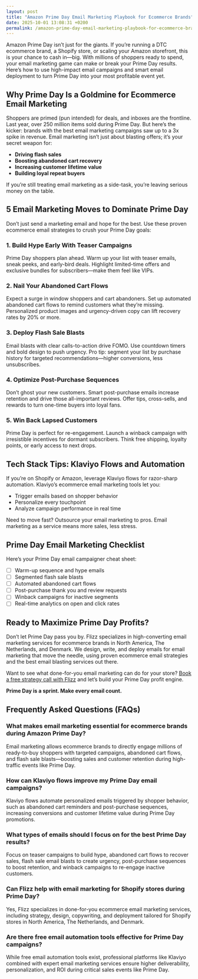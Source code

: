 ```yaml
---
layout: post
title: "Amazon Prime Day Email Marketing Playbook for Ecommerce Brands"
date: 2025-10-01 13:08:31 +0200
permalink: /amazon-prime-day-email-marketing-playbook-for-ecommerce-brands/
---
```

Amazon Prime Day isn’t just for the giants. If you’re running a DTC ecommerce brand, a Shopify store, or scaling your Amazon storefront, this is your chance to cash in—big. With millions of shoppers ready to spend, your email marketing game can make or break your Prime Day results. Here’s how to use high-impact email campaigns and smart email deployment to turn Prime Day into your most profitable event yet.

## Why Prime Day Is a Goldmine for Ecommerce Email Marketing

Shoppers are primed (pun intended) for deals, and inboxes are the frontline. Last year, over 250 million items sold during Prime Day. But here’s the kicker: brands with the best email marketing campaigns saw up to a 3x spike in revenue. Email marketing isn’t just about blasting offers; it’s your secret weapon for:

- **Driving flash sales**
- **Boosting abandoned cart recovery**
- **Increasing customer lifetime value**
- **Building loyal repeat buyers**

If you’re still treating email marketing as a side-task, you’re leaving serious money on the table.

## 5 Email Marketing Moves to Dominate Prime Day

Don’t just send a marketing email and hope for the best. Use these proven ecommerce email strategies to crush your Prime Day goals:

### 1. Build Hype Early With Teaser Campaigns

Prime Day shoppers plan ahead. Warm up your list with teaser emails, sneak peeks, and early-bird deals. Highlight limited-time offers and exclusive bundles for subscribers—make them feel like VIPs.

### 2. Nail Your Abandoned Cart Flows

Expect a surge in window shoppers and cart abandoners. Set up automated abandoned cart flows to remind customers what they’re missing. Personalized product images and urgency-driven copy can lift recovery rates by 20% or more.

### 3. Deploy Flash Sale Blasts

Email blasts with clear calls-to-action drive FOMO. Use countdown timers and bold design to push urgency. Pro tip: segment your list by purchase history for targeted recommendations—higher conversions, less unsubscribes.

### 4. Optimize Post-Purchase Sequences

Don’t ghost your new customers. Smart post-purchase emails increase retention and drive those all-important reviews. Offer tips, cross-sells, and rewards to turn one-time buyers into loyal fans.

### 5. Win Back Lapsed Customers

Prime Day is perfect for re-engagement. Launch a winback campaign with irresistible incentives for dormant subscribers. Think free shipping, loyalty points, or early access to next drops.

## Tech Stack Tips: Klaviyo Flows and Automation

If you’re on Shopify or Amazon, leverage Klaviyo flows for razor-sharp automation. Klaviyo’s ecommerce email marketing tools let you:

- Trigger emails based on shopper behavior
- Personalize every touchpoint
- Analyze campaign performance in real time

Need to move fast? Outsource your email marketing to pros. Email marketing as a service means more sales, less stress.

## Prime Day Email Marketing Checklist

Here’s your Prime Day email campaigner cheat sheet:

- [ ] Warm-up sequence and hype emails  
- [ ] Segmented flash sale blasts  
- [ ] Automated abandoned cart flows  
- [ ] Post-purchase thank you and review requests  
- [ ] Winback campaigns for inactive segments  
- [ ] Real-time analytics on open and click rates

## Ready to Maximize Prime Day Profits?

Don’t let Prime Day pass you by. Flizz specializes in high-converting email marketing services for ecommerce brands in North America, The Netherlands, and Denmark. We design, write, and deploy emails for email marketing that move the needle, using proven ecommerce email strategies and the best email blasting services out there.

Want to see what done-for-you email marketing can do for your store? [Book a free strategy call with Flizz](https://flizzgrowth.com/email) and let’s build your Prime Day profit engine.

**Prime Day is a sprint. Make every email count.**

## Frequently Asked Questions (FAQs)

### What makes email marketing essential for ecommerce brands during Amazon Prime Day?

Email marketing allows ecommerce brands to directly engage millions of ready-to-buy shoppers with targeted campaigns, abandoned cart flows, and flash sale blasts—boosting sales and customer retention during high-traffic events like Prime Day.

### How can Klaviyo flows improve my Prime Day email campaigns?

Klaviyo flows automate personalized emails triggered by shopper behavior, such as abandoned cart reminders and post-purchase sequences, increasing conversions and customer lifetime value during Prime Day promotions.

### What types of emails should I focus on for the best Prime Day results?

Focus on teaser campaigns to build hype, abandoned cart flows to recover sales, flash sale email blasts to create urgency, post-purchase sequences to boost retention, and winback campaigns to re-engage inactive customers.

### Can Flizz help with email marketing for Shopify stores during Prime Day?

Yes, Flizz specializes in done-for-you ecommerce email marketing services, including strategy, design, copywriting, and deployment tailored for Shopify stores in North America, The Netherlands, and Denmark.

### Are there free email automation tools effective for Prime Day campaigns?

While free email automation tools exist, professional platforms like Klaviyo combined with expert email marketing services ensure higher deliverability, personalization, and ROI during critical sales events like Prime Day.

<script type="application/ld+json">
{
  "@context": "https://schema.org",
  "@type": "BlogPosting",
  "headline": "Amazon Prime Day Email Marketing Playbook for Ecommerce Brands",
  "description": "Learn how to leverage high-impact email campaigns and smart email deployment to maximize your Amazon Prime Day sales as a DTC ecommerce brand or Shopify store owner.",
  "author": {
    "@type": "Person",
    "name": "Flizz"
  },
  "publisher": {
    "@type": "Person",
    "name": "Flizz"
  },
  "datePublished": "2024-06-01",
  "mainEntityOfPage": {
    "@type": "WebPage",
    "@id": "https://flizzgrowth.com/blog/amazon-prime-day-email-marketing-playbook"
  },
  "keywords": "email marketing, ecommerce email marketing, amazon prime day email marketing, abandoned cart flows, Klaviyo flows, ecommerce retention emails, email campaigns, email blasting services, email marketing services, Shopify email marketing",
  "inLanguage": "en-US"
}
</script>

<script type="application/ld+json">
{
  "@context": "https://schema.org",
  "@type": "FAQPage",
  "mainEntity": [
    {
      "@type": "Question",
      "name": "What makes email marketing essential for ecommerce brands during Amazon Prime Day?",
      "acceptedAnswer": {
        "@type": "Answer",
        "text": "Email marketing allows ecommerce brands to directly engage millions of ready-to-buy shoppers with targeted campaigns, abandoned cart flows, and flash sale blasts—boosting sales and customer retention during high-traffic events like Prime Day."
      }
    },
    {
      "@type": "Question",
      "name": "How can Klaviyo flows improve my Prime Day email campaigns?",
      "acceptedAnswer": {
        "@type": "Answer",
        "text": "Klaviyo flows automate personalized emails triggered by shopper behavior, such as abandoned cart reminders and post-purchase sequences, increasing conversions and customer lifetime value during Prime Day promotions."
      }
    },
    {
      "@type": "Question",
      "name": "What types of emails should I focus on for the best Prime Day results?",
      "acceptedAnswer": {
        "@type": "Answer",
        "text": "Focus on teaser campaigns to build hype, abandoned cart flows to recover sales, flash sale email blasts to create urgency, post-purchase sequences to boost retention, and winback campaigns to re-engage inactive customers."
      }
    },
    {
      "@type": "Question",
      "name": "Can Flizz help with email marketing for Shopify stores during Prime Day?",
      "acceptedAnswer": {
        "@type": "Answer",
        "text": "Yes, Flizz specializes in done-for-you ecommerce email marketing services, including strategy, design, copywriting, and deployment tailored for Shopify stores in North America, The Netherlands, and Denmark."
      }
    },
    {
      "@type": "Question",
      "name": "Are there free email automation tools effective for Prime Day campaigns?",
      "acceptedAnswer": {
        "@type": "Answer",
        "text": "While free email automation tools exist, professional platforms like Klaviyo combined with expert email marketing services ensure higher deliverability, personalization, and ROI during critical sales events like Prime Day."
      }
    }
  ]
}
</script>
